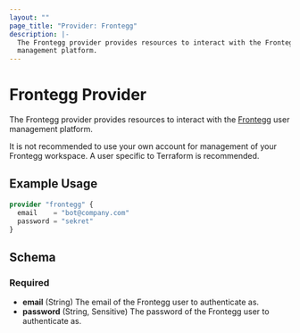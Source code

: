```yaml
---
layout: ""
page_title: "Provider: Frontegg"
description: |-
  The Frontegg provider provides resources to interact with the Frontegg user
  management platform.
---
```


# Frontegg Provider

The Frontegg provider provides resources to interact with the [Frontegg] user
management platform.

It is not recommended to use your own account for management of your Frontegg
workspace. A user specific to Terraform is recommended.

## Example Usage

```terraform
provider "frontegg" {
  email    = "bot@company.com"
  password = "sekret"
}
```

<!-- schema generated by tfplugindocs -->
## Schema

### Required

- **email** (String) The email of the Frontegg user to authenticate as.
- **password** (String, Sensitive) The password of the Frontegg user to authenticate as.

[Frontegg]: https://frontegg.com
